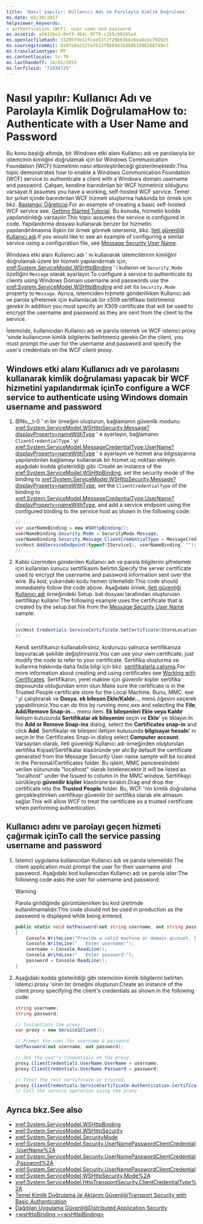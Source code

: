 ```yaml
---
title: 'Nasıl yapılır: Kullanıcı Adı ve Parolayla Kimlik Doğrulama'
ms.date: 03/30/2017
helpviewer_keywords:
- authentication [WCF], user name and password
ms.assetid: a5415be2-0ef3-464c-9f76-c255cb8165a4
ms.openlocfilehash: 33205f9e12fcee53f2f29b63b836ea0cbc792025
ms.sourcegitcommit: 8a0fe8a2227af612f8b8941bdb8b19d6268748e7
ms.translationtype: MT
ms.contentlocale: tr-TR
ms.lasthandoff: 10/03/2019
ms.locfileid: "71834729"
---
```

# <a name="how-to-authenticate-with-a-user-name-and-password"></a><span data-ttu-id="62f97-102">Nasıl yapılır: Kullanıcı Adı ve Parolayla Kimlik Doğrulama</span><span class="sxs-lookup"><span data-stu-id="62f97-102">How to: Authenticate with a User Name and Password</span></span>

<span data-ttu-id="62f97-103">Bu konu başlığı altında, bir Windows etki alanı Kullanıcı adı ve parolasıyla bir istemcinin kimliğini doğrulamak için bir Windows Communication Foundation (WCF) hizmetinin nasıl etkinleştirileceği gösterilmektedir.</span><span class="sxs-lookup"><span data-stu-id="62f97-103">This topic demonstrates how to enable a Windows Communication Foundation (WCF) service to authenticate a client with a Windows domain username and password.</span></span> <span data-ttu-id="62f97-104">Çalışan, kendine barındırılan bir WCF hizmetiniz olduğunu varsayar.</span><span class="sxs-lookup"><span data-stu-id="62f97-104">It assumes you have a working, self-hosted WCF service.</span></span> <span data-ttu-id="62f97-105">Temel bir şirket içinde barındırılan WCF hizmeti oluşturma hakkında bir örnek için bkz. [Başlangıç Öğreticisi](../../../../docs/framework/wcf/getting-started-tutorial.md).</span><span class="sxs-lookup"><span data-stu-id="62f97-105">For an example of creating a basic self-hosted WCF service see, [Getting Started Tutorial](../../../../docs/framework/wcf/getting-started-tutorial.md).</span></span> <span data-ttu-id="62f97-106">Bu konuda, hizmetin kodda yapılandırıldığı varsayılır.</span><span class="sxs-lookup"><span data-stu-id="62f97-106">This topic assumes the service is configured in code.</span></span> <span data-ttu-id="62f97-107">Yapılandırma dosyası kullanarak benzer bir hizmetin yapılandırılmasına ilişkin bir örnek görmek isterseniz, bkz. [Ileti güvenliği Kullanıcı adı](../samples/message-security-user-name.md).</span><span class="sxs-lookup"><span data-stu-id="62f97-107">If you would like to see an example of configuring a similar service using a configuration file, see [Message Security User Name](../samples/message-security-user-name.md).</span></span>

<span data-ttu-id="62f97-108">Windows etki alanı Kullanıcı adı ' nı kullanarak istemcilerinin kimliğini doğrulamak üzere bir hizmeti yapılandırmak için, <xref:System.ServiceModel.WSHttpBinding> ' i kullanın ve `Security.Mode` özelliğini `Message` olarak ayarlayın.</span><span class="sxs-lookup"><span data-stu-id="62f97-108">To configure a service to authenticate its clients using Windows Domain username and passwords use the <xref:System.ServiceModel.WSHttpBinding> and set its `Security.Mode` property to `Message`.</span></span> <span data-ttu-id="62f97-109">Ayrıca, istemciden hizmete gönderilirken Kullanıcı adı ve parola şifrelemek için kullanılacak bir x509 sertifikası belirtmeniz gerekir.</span><span class="sxs-lookup"><span data-stu-id="62f97-109">In addition you must specify an X509 certificate that will be used to encrypt the username and password as they are sent from the client to the service.</span></span>

<span data-ttu-id="62f97-110">İstemcide, kullanıcıdan Kullanıcı adı ve parola istemek ve WCF istemci proxy 'sinde kullanıcının kimlik bilgilerini belirtmeniz gerekir.</span><span class="sxs-lookup"><span data-stu-id="62f97-110">On the client, you must prompt the user for the username and password and specify the user’s credentials on the WCF client proxy.</span></span>

## <a name="to-configure-a-wcf-service-to-authenticate-using-windows-domain-username-and-password"></a><span data-ttu-id="62f97-111">Windows etki alanı Kullanıcı adı ve parolasını kullanarak kimlik doğrulaması yapacak bir WCF hizmetini yapılandırmak için</span><span class="sxs-lookup"><span data-stu-id="62f97-111">To configure a WCF service to authenticate using Windows domain username and password</span></span>

1. <span data-ttu-id="62f97-112">@No__t-0 ' ın bir örneğini oluşturun, bağlamanın güvenlik modunu <xref:System.ServiceModel.WSHttpSecurity.Message?displayProperty=nameWithType> ' e ayarlayın, bağlamanın `ClientCredentialType` ' yi <xref:System.ServiceModel.MessageCredentialType.UserName?displayProperty=nameWithType> ' e ayarlayın ve hizmet ana bilgisayarına yapılandırılan bağlamayı kullanarak bir hizmet uç noktası ekleyin. aşağıdaki kodda gösterildiği gibi :</span><span class="sxs-lookup"><span data-stu-id="62f97-112">Create an instance of the <xref:System.ServiceModel.WSHttpBinding>, set the security mode of the binding to <xref:System.ServiceModel.WSHttpSecurity.Message?displayProperty=nameWithType>, set the `ClientCredentialType` of the binding to <xref:System.ServiceModel.MessageCredentialType.UserName?displayProperty=nameWithType>, and add a service endpoint using the configured binding to the service host as shown in the following code:</span></span>

    ```csharp
    // ...
    var userNameBinding = new WSHttpBinding();
    userNameBinding.Security.Mode = SecurityMode.Message;
    userNameBinding.Security.Message.ClientCredentialType = MessageCredentialType.UserName;
    svcHost.AddServiceEndpoint(typeof(IService1), userNameBinding, "");
    // ...
    ```

2. <span data-ttu-id="62f97-113">Kablo üzerinden gönderilen Kullanıcı adı ve parola bilgilerini şifrelemek için kullanılan sunucu sertifikasını belirtin.</span><span class="sxs-lookup"><span data-stu-id="62f97-113">Specify the server certificate used to encrypt the username and password information sent over the wire.</span></span> <span data-ttu-id="62f97-114">Bu kod, yukarıdaki kodu hemen izlemelidir.</span><span class="sxs-lookup"><span data-stu-id="62f97-114">This code should immediately follow the code above.</span></span> <span data-ttu-id="62f97-115">Aşağıdaki örnek, [Ileti güvenliği Kullanıcı adı](../samples/message-security-user-name.md) örneğindeki Setup. bat dosyası tarafından oluşturulan sertifikayı kullanır:</span><span class="sxs-lookup"><span data-stu-id="62f97-115">The following example uses the certificate that is created by the setup.bat file from the [Message Security User Name](../samples/message-security-user-name.md) sample:</span></span>

    ```csharp
    // ...
    svcHost.Credentials.ServiceCertificate.SetCertificate(StoreLocation.LocalMachine, StoreName.My, X509FindType.FindBySubjectName, "localhost");
    // ...
    ```

    <span data-ttu-id="62f97-116">Kendi sertifikanızı kullanabilirsiniz, kodunuzu yalnızca sertifikanıza başvuracak şekilde değiştirirsiniz.</span><span class="sxs-lookup"><span data-stu-id="62f97-116">You can use your own certificate, just modify the code to refer to your certificate.</span></span> <span data-ttu-id="62f97-117">Sertifika oluşturma ve kullanma hakkında daha fazla bilgi için bkz. [sertifikalarla çalışma](../../../../docs/framework/wcf/feature-details/working-with-certificates.md).</span><span class="sxs-lookup"><span data-stu-id="62f97-117">For more information about creating and using certificates see [Working with Certificates](../../../../docs/framework/wcf/feature-details/working-with-certificates.md).</span></span> <span data-ttu-id="62f97-118">Sertifikanın, yerel makine için güvenilir kişiler sertifika deposunda olduğundan emin olun.</span><span class="sxs-lookup"><span data-stu-id="62f97-118">Make sure the certificate is in the Trusted People certificate store for the Local Machine.</span></span> <span data-ttu-id="62f97-119">Bunu, MMC. exe ' yi çalıştırarak ve **Dosya**, **ek bileşen Ekle/Kaldır...** menü öğesini seçerek yapabilirsiniz.</span><span class="sxs-lookup"><span data-stu-id="62f97-119">You can do this by running mmc.exe and selecting the **File**, **Add/Remove Snap-in...** menu item.</span></span> <span data-ttu-id="62f97-120">**Ek bileşenleri Ekle veya Kaldır** Iletişim kutusunda **Sertifikalar ek bileşenini** seçin ve **Ekle**' ye tıklayın.</span><span class="sxs-lookup"><span data-stu-id="62f97-120">In the **Add or Remove Snap-ins** dialog, select the **Certificates snap-in** and click **Add**.</span></span> <span data-ttu-id="62f97-121">Sertifikalar ek bileşeni iletişim kutusunda **bilgisayar hesabı**' nı seçin.</span><span class="sxs-lookup"><span data-stu-id="62f97-121">In the Certificates Snap-in dialog select **Computer account**.</span></span> <span data-ttu-id="62f97-122">Varsayılan olarak, Ileti güvenliği Kullanıcı adı örneğinden oluşturulan sertifika Kişisel/Sertifikalar klasöründe yer alır.</span><span class="sxs-lookup"><span data-stu-id="62f97-122">By default the certificate generated from the Message Security User name sample will be located in the Personal/Certificates folder.</span></span>  <span data-ttu-id="62f97-123">Bu işlem, MMC penceresindeki verilen sütununda "localhost" olarak listelenecektir.</span><span class="sxs-lookup"><span data-stu-id="62f97-123">It will be listed as "localhost" under the Issued to column in the MMC window.</span></span> <span data-ttu-id="62f97-124">Sertifikayı sürükleyip **güvenilir kişiler** klasörüne bırakın.</span><span class="sxs-lookup"><span data-stu-id="62f97-124">Drag and drop the certificate into the **Trusted People** folder.</span></span> <span data-ttu-id="62f97-125">Bu, WCF 'nin kimlik doğrulama gerçekleştirirken sertifikayı güvenilir bir sertifika olarak ele almasını sağlar.</span><span class="sxs-lookup"><span data-stu-id="62f97-125">This will allow WCF to treat the certificate as a trusted certificate when performing authentication.</span></span>

## <a name="to-call-the-service-passing-username-and-password"></a><span data-ttu-id="62f97-126">Kullanıcı adını ve parolayı geçen hizmeti çağırmak için</span><span class="sxs-lookup"><span data-stu-id="62f97-126">To call the service passing username and password</span></span>

1. <span data-ttu-id="62f97-127">İstemci uygulama kullanıcıdan Kullanıcı adı ve parola istemelidir.</span><span class="sxs-lookup"><span data-stu-id="62f97-127">The client application must prompt the user for their username and password.</span></span> <span data-ttu-id="62f97-128">Aşağıdaki kod kullanıcıdan Kullanıcı adı ve parola ister:</span><span class="sxs-lookup"><span data-stu-id="62f97-128">The following code asks the user for username and password:</span></span>

    > [!WARNING]
    > <span data-ttu-id="62f97-129">Parola girildiğinde görüntülenirken bu kod üretimde kullanılmamalıdır.</span><span class="sxs-lookup"><span data-stu-id="62f97-129">This code should not be used in production as the password is displayed while being entered.</span></span>

    ```csharp
    public static void GetPassword(out string username, out string password)
    {
        Console.WriteLine("Provide a valid machine or domain account. [domain\\user]");
        Console.WriteLine("   Enter username:");
        username = Console.ReadLine();
        Console.WriteLine("   Enter password:");
        password = Console.ReadLine();
    }
    ```

2. <span data-ttu-id="62f97-130">Aşağıdaki kodda gösterildiği gibi istemcinin kimlik bilgilerini belirten istemci proxy 'sinin bir örneğini oluşturun:</span><span class="sxs-lookup"><span data-stu-id="62f97-130">Create an instance of the client proxy specifying the client's credentials as shown in the following code:</span></span>

    ```csharp
    string username;
    string password;

    // Instantiate the proxy.
    var proxy = new Service1Client();

    // Prompt the user for username & password.
    GetPassword(out username, out password);

    // Set the user's credentials on the proxy.
    proxy.ClientCredentials.UserName.UserName = username;
    proxy.ClientCredentials.UserName.Password = password;

    // Treat the test certificate as trusted.
    proxy.ClientCredentials.ServiceCertificate.Authentication.CertificateValidationMode = System.ServiceModel.Security.X509CertificateValidationMode.PeerOrChainTrust;
    // Call the service operation using the proxy
    ```

## <a name="see-also"></a><span data-ttu-id="62f97-131">Ayrıca bkz.</span><span class="sxs-lookup"><span data-stu-id="62f97-131">See also</span></span>

- <xref:System.ServiceModel.WSHttpBinding>
- <xref:System.ServiceModel.WSHttpSecurity>
- <xref:System.ServiceModel.SecurityMode>
- <xref:System.ServiceModel.Security.UserNamePasswordClientCredential.UserName%2A>
- <xref:System.ServiceModel.Security.UserNamePasswordClientCredential.Password%2A>
- <xref:System.ServiceModel.Security.UserNamePasswordClientCredential>
- <xref:System.ServiceModel.WSHttpSecurity.Mode%2A>
- <xref:System.ServiceModel.HttpTransportSecurity.ClientCredentialType%2A>
- [<span data-ttu-id="62f97-132">Temel Kimlik Doğrulama ile Aktarım Güvenliği</span><span class="sxs-lookup"><span data-stu-id="62f97-132">Transport Security with Basic Authentication</span></span>](transport-security-with-basic-authentication.md)
- [<span data-ttu-id="62f97-133">Dağıtılan Uygulama Güvenliği</span><span class="sxs-lookup"><span data-stu-id="62f97-133">Distributed Application Security</span></span>](distributed-application-security.md)
- [<span data-ttu-id="62f97-134">\<wsHttpBinding ></span><span class="sxs-lookup"><span data-stu-id="62f97-134">\<wsHttpBinding></span></span>](../../configure-apps/file-schema/wcf/wshttpbinding.md)
